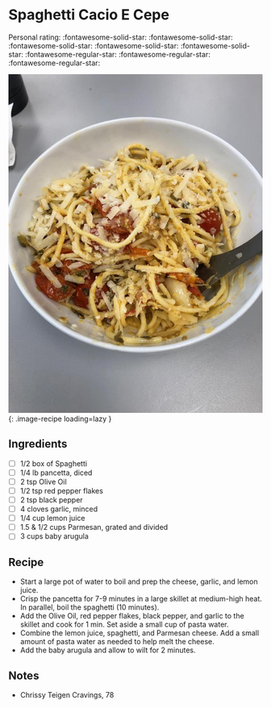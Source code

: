 <!-- Do not modify sections with "AUTO-*". They are updated by make.py -->

# Spaghetti Cacio E Cepe

<!-- rating=2; (User can specify rating on scale of 1-5) -->
<!-- AUTO-UserRating -->
Personal rating: :fontawesome-solid-star: :fontawesome-solid-star: :fontawesome-solid-star: :fontawesome-solid-star: :fontawesome-solid-star: :fontawesome-regular-star: :fontawesome-regular-star: :fontawesome-regular-star:
<!-- /AUTO-UserRating -->

<!-- name_image=spaghetti_cacio_e_cepe.jpg; (User can specify image name if multiple exist) -->
<!-- AUTO-Image -->
![spaghetti_cacio_e_cepe.jpg](./spaghetti_cacio_e_cepe.jpg){: .image-recipe loading=lazy }
<!-- /AUTO-Image -->

## Ingredients

* [ ] 1/2 box of Spaghetti
* [ ] 1/4 lb pancetta, diced
* [ ] 2 tsp Olive Oil
* [ ] 1/2 tsp red pepper flakes
* [ ] 2 tsp black pepper
* [ ] 4 cloves garlic, minced
* [ ] 1/4 cup lemon juice
* [ ] 1.5 & 1/2 cups Parmesan, grated and divided
* [ ] 3 cups baby arugula

## Recipe

* Start a large pot of water to boil and prep the cheese, garlic, and lemon juice.
* Crisp the pancetta for 7-9 minutes in a large skillet at medium-high heat. In parallel, boil the spaghetti (10 minutes).
* Add the Olive Oil, red pepper flakes, black pepper, and garlic to the skillet and cook for 1 min. Set aside a small cup of pasta water.
* Combine the lemon juice, spaghetti, and Parmesan cheese. Add a small amount of pasta water as needed to help melt the cheese.
* Add the baby arugula and allow to wilt for 2 minutes.

## Notes

* Chrissy Teigen Cravings, 78
